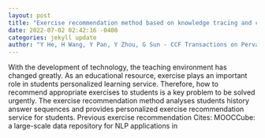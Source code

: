 ```yaml
--- 
layout: post 
title: "Exercise recommendation method based on knowledge tracing and concept prerequisite relations" 
date: 2022-07-02 02:42:16 -0400 
categories: jekyll update 
author: "Y He, H Wang, Y Pan, Y Zhou, G Sun - CCF Transactions on Pervasive Computing , 2022" 
--- 
```

With the development of technology, the teaching environment has changed greatly. As an educational resource, exercise plays an important role in students personalized learning service. Therefore, how to recommend appropriate exercises to students is a key problem to be solved urgently. The exercise recommendation method analyses students history answer sequences and provides personalized exercise recommendation service for students. Previous exercise recommendation Cites: MOOCCube: a large-scale data repository for NLP applications in